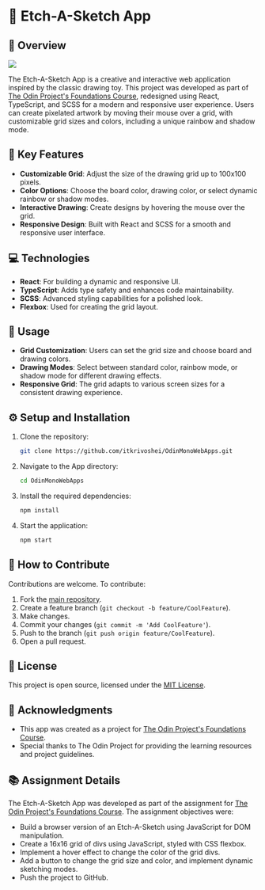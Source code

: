 # 🎨 Etch-A-Sketch App

## 📖 Overview
![](https://github.com/itkrivoshei/OdinMonoWebApps/blob/main/media/EtchASketch.gif?raw=true)

The Etch-A-Sketch App is a creative and interactive web application inspired by the classic drawing toy. This project was developed as part of [The Odin Project's Foundations Course](https://www.theodinproject.com/lessons/foundations-etch-a-sketch), redesigned using React, TypeScript, and SCSS for a modern and responsive user experience. Users can create pixelated artwork by moving their mouse over a grid, with customizable grid sizes and colors, including a unique rainbow and shadow mode.

## 🌟 Key Features

- **Customizable Grid**: Adjust the size of the drawing grid up to 100x100 pixels.
- **Color Options**: Choose the board color, drawing color, or select dynamic rainbow or shadow modes.
- **Interactive Drawing**: Create designs by hovering the mouse over the grid.
- **Responsive Design**: Built with React and SCSS for a smooth and responsive user interface.

## 💻 Technologies

- **React**: For building a dynamic and responsive UI.
- **TypeScript**: Adds type safety and enhances code maintainability.
- **SCSS**: Advanced styling capabilities for a polished look.
- **Flexbox**: Used for creating the grid layout.

## 🚀 Usage

- **Grid Customization**: Users can set the grid size and choose board and drawing colors.
- **Drawing Modes**: Select between standard color, rainbow mode, or shadow mode for different drawing effects.
- **Responsive Grid**: The grid adapts to various screen sizes for a consistent drawing experience.

## ⚙️ Setup and Installation

1. Clone the repository:
   ```bash
   git clone https://github.com/itkrivoshei/OdinMonoWebApps.git
   ```
2. Navigate to the App directory:
   ```bash
   cd OdinMonoWebApps
   ```
3. Install the required dependencies:
   ```bash
   npm install
   ```
4. Start the application:
   ```bash
   npm start
   ```

## 🤝 How to Contribute

Contributions are welcome. To contribute:

1. Fork the [main repository](https://github.com/itkrivoshei/OdinMonoWebApps).
2. Create a feature branch (`git checkout -b feature/CoolFeature`).
3. Make changes.
4. Commit your changes (`git commit -m 'Add CoolFeature'`).
5. Push to the branch (`git push origin feature/CoolFeature`).
6. Open a pull request.

## 📜 License

This project is open source, licensed under the [MIT License](https://github.com/itkrivoshei/OdinMonoWebApps/blob/master/LICENSE).

## 🌟 Acknowledgments

- This app was created as a project for [The Odin Project's Foundations Course](https://www.theodinproject.com/lessons/foundations-etch-a-sketch).
- Special thanks to The Odin Project for providing the learning resources and project guidelines.

## 📚 Assignment Details

The Etch-A-Sketch App was developed as part of the assignment for [The Odin Project's Foundations Course](https://www.theodinproject.com/lessons/foundations-etch-a-sketch). The assignment objectives were:

- Build a browser version of an Etch-A-Sketch using JavaScript for DOM manipulation.
- Create a 16x16 grid of divs using JavaScript, styled with CSS flexbox.
- Implement a hover effect to change the color of the grid divs.
- Add a button to change the grid size and color, and implement dynamic sketching modes.
- Push the project to GitHub.
